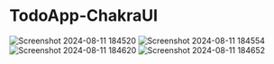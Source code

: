 # TodoApp-ChakraUI
![Screenshot 2024-08-11 184520](https://github.com/user-attachments/assets/54ee53f6-a4df-4015-8586-c9cf3de844b6)
![Screenshot 2024-08-11 184554](https://github.com/user-attachments/assets/795c137b-9a6f-4d9b-a791-0fe42ee17df1)
![Screenshot 2024-08-11 184620](https://github.com/user-attachments/assets/d20725d7-2ba8-4aa9-b714-78b1a1c222dd)
![Screenshot 2024-08-11 184652](https://github.com/user-attachments/assets/6dded817-88ea-4f08-9599-b85ab3dac40d)
